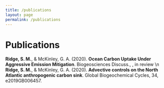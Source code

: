 ```yaml
---
title: /publications
layout: page
permalink: /publications
---
```


# Publications

**Ridge, S. M.**, & McKinley, G. A. (2020). **Ocean Carbon Uptake Under Aggressive Emission Mitigation**. Biogeosciences Discuss., [](https://doi.org/10.5194/bg-2020-254), in review
\n
**Ridge, S. M.**, & McKinley, G. A. (2020). **Advective controls on the North Atlantic anthropogenic carbon sink**. Global Biogeochemical Cycles, 34, e2019GB006457. [](https://doi.org/10.1029/2019GB006457)
